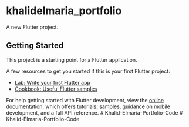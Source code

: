 # khalidelmaria_portfolio

A new Flutter project.

## Getting Started

This project is a starting point for a Flutter application.

A few resources to get you started if this is your first Flutter project:

- [Lab: Write your first Flutter app](https://docs.flutter.dev/get-started/codelab)
- [Cookbook: Useful Flutter samples](https://docs.flutter.dev/cookbook)

For help getting started with Flutter development, view the
[online documentation](https://docs.flutter.dev/), which offers tutorials,
samples, guidance on mobile development, and a full API reference.
#   K h a l i d - E l m a r i a - P o r t f o l i o - C o d e  
 #   K h a l i d - E l m a r i a - P o r t f o l i o - C o d e  
 